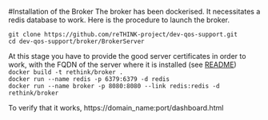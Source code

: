  
#Installation of the Broker
The broker has been dockerised. It necessitates a redis database to work. Here is the procedure to launch the broker.

`git clone https://github.com/reTHINK-project/dev-qos-support.git`  
`cd dev-qos-support/broker/BrokerServer`  

At this stage you have to provide the good server certificates in order to work, with the FQDN of the server where it is installed (see [README](BrokerServer/sslkeys/README.md))  
`docker build -t rethink/broker .  `  
`docker run --name redis -p 6379:6379 -d redis  `  
`docker run --name broker -p 8080:8080 --link redis:redis -d rethink/broker`  

To verify that it works, https://domain_name:port/dashboard.html  

